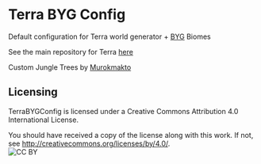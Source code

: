 # Terra BYG Config
Default configuration for Terra world generator + [BYG](https://github.com/CorgiTaco/BYG) Biomes  

See the main repository for Terra [here](https://github.com/PolyhedralDev/Terra)


Custom Jungle Trees by [Murokmakto](https://www.planetminecraft.com/project/custom-tree-pack-vol2-tropical-forest/)

## Licensing

TerraBYGConfig is licensed under a
Creative Commons Attribution 4.0 International License.

You should have received a copy of the license along with this
work.  If not, see http://creativecommons.org/licenses/by/4.0/.  
![CC BY](https://licensebuttons.net/l/by/3.0/88x31.png)
